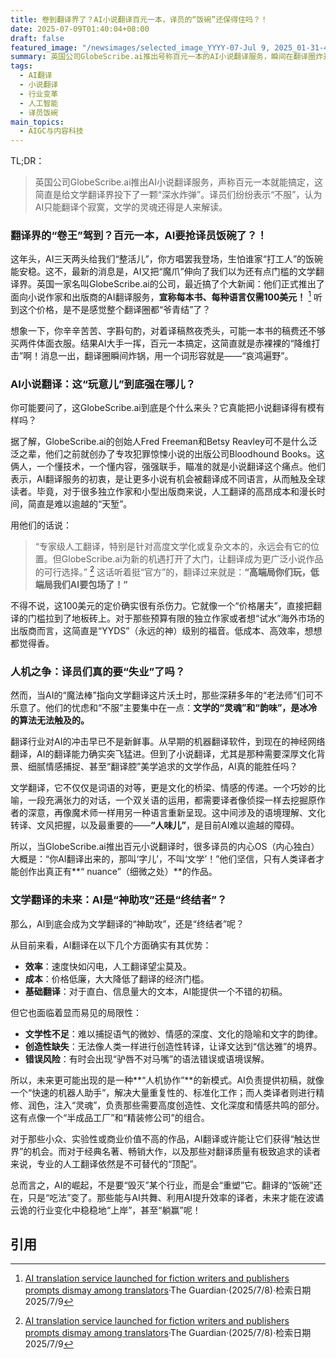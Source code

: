 ```yaml
---
title: 卷到翻译界了？AI小说翻译百元一本，译员的“饭碗”还保得住吗？！
date: 2025-07-09T01:40:04+08:00
draft: false
featured_image: "/newsimages/selected_image_YYYY-07-Jul 9, 2025_01-31-48-388.jpg"
summary: 英国公司GlobeScribe.ai推出号称百元一本的AI小说翻译服务，瞬间在翻译圈炸开了锅。这波操作让独立作家和小型出版商看到了希望，但专业的文学译员们却表示担忧，认为AI难以捕捉文学作品的微妙之处和“人味儿”。未来翻译行业或将迎来人机协作的新模式，不再是“抢饭碗”，而是“一起干”。
tags: 
  - AI翻译
  - 小说翻译
  - 行业变革
  - 人工智能
  - 译员饭碗
main_topics: 
  - AIGC与内容科技
---
```


TL;DR：
>英国公司GlobeScribe.ai推出AI小说翻译服务，声称百元一本就能搞定，这简直是给文学翻译界投下了一颗“深水炸弹”。译员们纷纷表示“不服”，认为AI只能翻译个寂寞，文学的灵魂还得是人来解读。

### 翻译界的“卷王”驾到？百元一本，AI要抢译员饭碗了？！

这年头，AI三天两头给我们“整活儿”，你方唱罢我登场，生怕谁家“打工人”的饭碗能安稳。这不，最新的消息是，AI又把“魔爪”伸向了我们以为还有点门槛的文学翻译界。英国一家名叫GlobeScribe.ai的公司，最近搞了个大新闻：他们正式推出了面向小说作家和出版商的AI翻译服务，**宣称每本书、每种语言仅需100美元！** [^1] 听到这个价格，是不是感觉整个翻译圈都“爷青结”了？

想象一下，你辛辛苦苦、字斟句酌，对着译稿熬夜秃头，可能一本书的稿费还不够买两件体面衣服。结果AI大手一挥，百元一本搞定，这简直就是赤裸裸的“降维打击”啊！消息一出，翻译圈瞬间炸锅，用一个词形容就是——“哀鸿遍野”。

### AI小说翻译：这“玩意儿”到底强在哪儿？

你可能要问了，这GlobeScribe.ai到底是个什么来头？它真能把小说翻译得有模有样吗？

据了解，GlobeScribe.ai的创始人Fred Freeman和Betsy Reavley可不是什么泛泛之辈，他们之前就创办了专攻犯罪惊悚小说的出版公司Bloodhound Books。这俩人，一个懂技术，一个懂内容，强强联手，瞄准的就是小说翻译这个痛点。他们表示，AI翻译服务的初衷，是让更多小说有机会被翻译成不同语言，从而触及全球读者。毕竟，对于很多独立作家和小型出版商来说，人工翻译的高昂成本和漫长时间，简直是难以逾越的“天堑”。

用他们的话说：
>“专家级人工翻译，特别是针对高度文学化或复杂文本的，永远会有它的位置。但GlobeScribe.ai为新的机遇打开了大门，让翻译成为更广泛小说作品的可行选择。” [^1]
这话听着挺“官方”的，翻译过来就是：**“高端局你们玩，低端局我们AI要包场了！”**

不得不说，这100美元的定价确实很有杀伤力。它就像一个“价格屠夫”，直接把翻译的门槛拉到了地板砖上。对于那些预算有限的独立作家或者想“试水”海外市场的出版商而言，这简直是“YYDS”（永远的神）级别的福音。低成本、高效率，想想都觉得香。

### 人机之争：译员们真的要“失业”了吗？

然而，当AI的“魔法棒”指向文学翻译这片沃土时，那些深耕多年的“老法师”们可不乐意了。他们的忧虑和“不服”主要集中在一点：**文学的“灵魂”和“韵味”，是冰冷的算法无法触及的。**

翻译行业对AI的冲击早已不是新鲜事。从早期的机器翻译软件，到现在的神经网络翻译，AI的翻译能力确实突飞猛进。但到了小说翻译，尤其是那种需要深厚文化背景、细腻情感捕捉、甚至“翻译腔”美学追求的文学作品，AI真的能胜任吗？

文学翻译，它不仅仅是词语的对等，更是文化的桥梁、情感的传递。一个巧妙的比喻，一段充满张力的对话，一个双关语的运用，都需要译者像侦探一样去挖掘原作者的深意，再像魔术师一样用另一种语言重新呈现。这中间涉及的语境理解、文化转译、文风把握，以及最重要的——**“人味儿”**，是目前AI难以逾越的障碍。

所以，当GlobeScribe.ai推出百元小说翻译时，很多译员的内心OS（内心独白）大概是：“你AI翻译出来的，那叫‘字儿’，不叫‘文学’！”他们坚信，只有人类译者才能创作出真正有**“ nuance”（细微之处）**的作品。

### 文学翻译的未来：AI是“神助攻”还是“终结者”？

那么，AI到底会成为文学翻译的“神助攻”，还是“终结者”呢？

从目前来看，AI翻译在以下几个方面确实有其优势：
*   **效率**：速度快如闪电，人工翻译望尘莫及。
*   **成本**：价格低廉，大大降低了翻译的经济门槛。
*   **基础翻译**：对于直白、信息量大的文本，AI能提供一个不错的初稿。

但它也面临着显而易见的局限性：
*   **文学性不足**：难以捕捉语气的微妙、情感的深度、文化的隐喻和文字的韵律。
*   **创造性缺失**：无法像人类一样进行创造性转译，让译文达到“信达雅”的境界。
*   **错误风险**：有时会出现“驴唇不对马嘴”的语法错误或语境误解。

所以，未来更可能出现的是一种**“人机协作”**的新模式。AI负责提供初稿，就像一个“快速的机器人助手”，解决大量重复性的、标准化工作；而人类译者则进行精修、润色，注入“灵魂”，负责那些需要高度创造性、文化深度和情感共鸣的部分。这有点像一个“半成品工厂”和“精装修公司”的组合。

对于那些小众、实验性或商业价值不高的作品，AI翻译或许能让它们获得“触达世界”的机会。而对于经典名著、畅销大作，以及那些对翻译质量有极致追求的读者来说，专业的人工翻译依然是不可替代的“顶配”。

总而言之，AI的崛起，不是要“毁灭”某个行业，而是会“重塑”它。翻译的“饭碗”还在，只是“吃法”变了。那些能与AI共舞、利用AI提升效率的译者，未来才能在波谲云诡的行业变化中稳稳地“上岸”，甚至“躺赢”呢！

## 引用
[^1]: <a href="https://www.theguardian.com/books/2025/jul/08/globescribe-ai-translation-service-fiction-writers-publishers-prompts-dismay-among-translators">AI translation service launched for fiction writers and publishers prompts dismay among translators</a>·The Guardian·(2025/7/8)·检索日期2025/7/9
